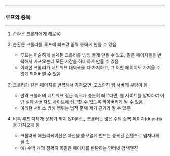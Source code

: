 -----
### 루프와 중복
-----
1. 순환은 크롤러에게 해로움
2. 순환은 크롤러를 루프에 빠뜨려 꼼짝 못하게 만들 수 있음
   - 루프는 허술하게 설계된 크롤러를 빙빙 돌게 만들 수 있고, 같은 페이지들을 반복해서 가져오는데 모든 시간을 허비하게 만들 수 있음
   - 이러한 크롤러가 네트워크 대역폭을 다 차지하고, 그 어떤 페이지도 가져올 수 없게 되어버릴 수 있음

3. 크롤러가 같은 페이지를 반복해서 가져오면, 고스란히 웹 서버의 부담이 됨
   - 만약 크롤러의 네트워크 접근 속도가 충분히 빠르다면, 웹 사이트를 압박하여 어떤 실제 사용자도 사이트에 접근할 수 없도록 막아버리게 될 수 있음
   - 이러한 서비스 방해 행위는 법적 문제 제기 근거가 될 수 있음

4. 비록 루프 자체가 문제가 되지 않더라도, 크롤러는 많은 수의 중복 페이지(dups)들을 가져오게 됨
   - 크롤러의 애플리케이션은 자신을 쓸모없게 만드는 중복된 컨텐츠로 넘쳐나게 될 것
   - 예) 수백 개의 정확히 똑같은 페이지를 반환하는 인터넷 검색엔진
